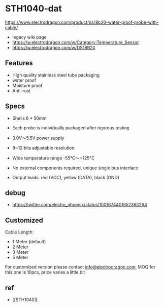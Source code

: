 
# STH1040-dat


https://www.electrodragon.com/product/ds18b20-water-proof-probe-with-cable/

- legacy wiki page 
- https://w.electrodragon.com/w/Category:Temperature_Sensor
- https://w.electrodragon.com/w/DS18B20



## Features

- High quality stainless steel tube packaging
- water proof 
- Moisture proof
- Anti-rust

## Specs 

- Shells 6 * 50mm

- Each probe is individually packaged after rigorous testing

- 3.0V～5.5V power supply

- 9~12 bits adjustable resolution

- Wide temperature range -55℃～+125℃

- No external components required, unique single bus interface

- Output leads: red (VCC), yellow (DATA), black (GND)


## debug 

- https://twitter.com/electro_phoenix/status/1001674401652363264



## Customized 

Cable Length:

- 1 Meter (default)
- 2 Meter 
- 3 Meter 
- 5 Meter 

For customized version please contact info@electrodragon.com, MOQ for this one is 10pcs, price varies a little bit 

## ref 

- [[STH1040]]